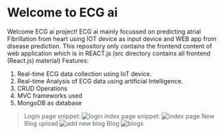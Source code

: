 # Welcome to ECG ai

Welcome ECG ai project!
ECG ai mainly focussed on predicting atrial Fibrillation from heart using IOT device as input device and WEB app from disease prediction.
This repository only contains the frontend content of web application which is in REACT.js (src directory contains all frontend (React.js) material)
Features:
  1. Real-time ECG data collection using IoT device.
  2. Real-time Analysis of ECG data using artificial Intelligence.
  3. CRUD Operations
  4. MVC frameworks used
  5. MongoDB as database
  
 > Login page snippet:
![login](https://user-images.githubusercontent.com/55867003/113104886-a29ffc00-921e-11eb-9a43-95198e27b233.png)
> index page snippet:
![index page](https://user-images.githubusercontent.com/55867003/113105315-15a97280-921f-11eb-90cc-b31fe65d4c01.png)
> New Blog upload
![add new blog](https://user-images.githubusercontent.com/55867003/113105400-2a860600-921f-11eb-8c51-33e571c5164e.png)
> Blog
![blogs](https://user-images.githubusercontent.com/55867003/113105444-35409b00-921f-11eb-91b2-2d2a50c8826e.png)

